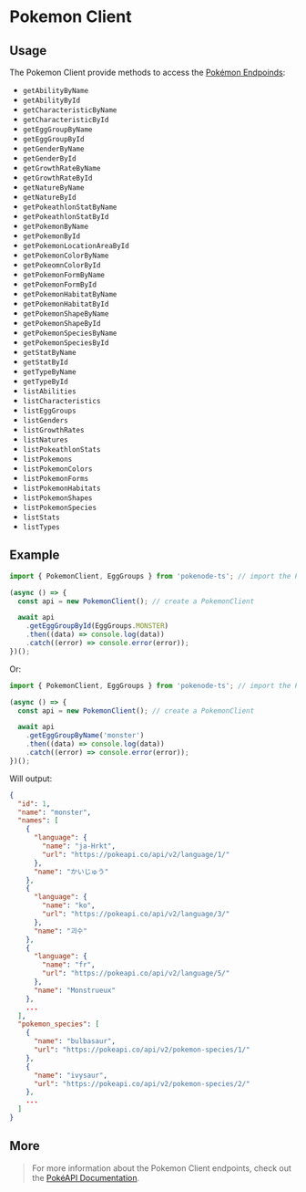 # Pokemon Client

## Usage

The Pokemon Client provide methods to access the [Pokémon Endpoinds](https://pokeapi.co/docs/v2#pokemon-section):

- `getAbilityByName`
- `getAbilityById`
- `getCharacteristicByName`
- `getCharacteristicById`
- `getEggGroupByName`
- `getEggGroupById`
- `getGenderByName`
- `getGenderById`
- `getGrowthRateByName`
- `getGrowthRateById`
- `getNatureByName`
- `getNatureById`
- `getPokeathlonStatByName`
- `getPokeathlonStatById`
- `getPokemonByName`
- `getPokemonById`
- `getPokemonLocationAreaById`
- `getPokemonColorByName`
- `getPokeomnColorById`
- `getPokemonFormByName`
- `getPokemonFormById`
- `getPokemonHabitatByName`
- `getPokemonHabitatById`
- `getPokemonShapeByName`
- `getPokemonShapeById`
- `getPokemonSpeciesByName`
- `getPokemonSpeciesById`
- `getStatByName`
- `getStatById`
- `getTypeByName`
- `getTypeById`
- `listAbilities`
- `listCharacteristics`
- `listEggGroups`
- `listGenders`
- `listGrowthRates`
- `listNatures`
- `listPokeathlonStats`
- `listPokemons`
- `listPokemonColors`
- `listPokemonForms`
- `listPokemonHabitats`
- `listPokemonShapes`
- `listPokemonSpecies`
- `listStats`
- `listTypes`

## Example

```js
import { PokemonClient, EggGroups } from 'pokenode-ts'; // import the PokemonClient (EggGroups enum is fully optional)

(async () => {
  const api = new PokemonClient(); // create a PokemonClient

  await api
    .getEggGroupById(EggGroups.MONSTER)
    .then((data) => console.log(data))
    .catch((error) => console.error(error));
})();
```

Or:

```js
import { PokemonClient, EggGroups } from 'pokenode-ts'; // import the PokemonClient

(async () => {
  const api = new PokemonClient(); // create a PokemonClient

  await api
    .getEggGroupByName('monster')
    .then((data) => console.log(data))
    .catch((error) => console.error(error));
})();
```

Will output:

```json
{
  "id": 1,
  "name": "monster",
  "names": [
    {
      "language": {
        "name": "ja-Hrkt",
        "url": "https://pokeapi.co/api/v2/language/1/"
      },
      "name": "かいじゅう"
    },
    {
      "language": {
        "name": "ko",
        "url": "https://pokeapi.co/api/v2/language/3/"
      },
      "name": "괴수"
    },
    {
      "language": {
        "name": "fr",
        "url": "https://pokeapi.co/api/v2/language/5/"
      },
      "name": "Monstrueux"
    },
    ...
  ],
  "pokemon_species": [
    {
      "name": "bulbasaur",
      "url": "https://pokeapi.co/api/v2/pokemon-species/1/"
    },
    {
      "name": "ivysaur",
      "url": "https://pokeapi.co/api/v2/pokemon-species/2/"
    },
    ...
  ]
}
```

## More

> For more information about the Pokemon Client endpoints, check out the [PokéAPI Documentation](https://pokeapi.co/docs/v2#pokemon-section).
